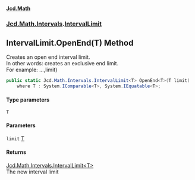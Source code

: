 #### [Jcd.Math](index.md 'index')
### [Jcd.Math.Intervals](Jcd.Math.Intervals.md 'Jcd.Math.Intervals').[IntervalLimit](Jcd.Math.Intervals.IntervalLimit.md 'Jcd.Math.Intervals.IntervalLimit')

## IntervalLimit.OpenEnd<T>(T) Method

Creates an open end interval limit.  
In other words: creates an exclusive end limit.    
For example: ...,limit)

```csharp
public static Jcd.Math.Intervals.IntervalLimit<T> OpenEnd<T>(T limit)
    where T : System.IComparable<T>, System.IEquatable<T>;
```
#### Type parameters

<a name='Jcd.Math.Intervals.IntervalLimit.OpenEnd_T_(T).T'></a>

`T`
#### Parameters

<a name='Jcd.Math.Intervals.IntervalLimit.OpenEnd_T_(T).limit'></a>

`limit` [T](Jcd.Math.Intervals.IntervalLimit.OpenEnd_T_(T).md#Jcd.Math.Intervals.IntervalLimit.OpenEnd_T_(T).T 'Jcd.Math.Intervals.IntervalLimit.OpenEnd<T>(T).T')

#### Returns
[Jcd.Math.Intervals.IntervalLimit&lt;](Jcd.Math.Intervals.IntervalLimit_T_.md 'Jcd.Math.Intervals.IntervalLimit<T>')[T](Jcd.Math.Intervals.IntervalLimit.OpenEnd_T_(T).md#Jcd.Math.Intervals.IntervalLimit.OpenEnd_T_(T).T 'Jcd.Math.Intervals.IntervalLimit.OpenEnd<T>(T).T')[&gt;](Jcd.Math.Intervals.IntervalLimit_T_.md 'Jcd.Math.Intervals.IntervalLimit<T>')  
The new interval limit